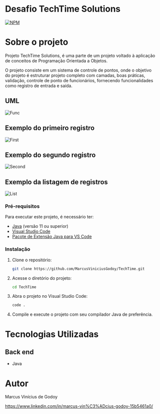 # Desafio TechTime Solutions
[![NPM](https://img.shields.io/npm/l/react)](https://github.com/MarcusViniciusGodoy/TechTime/blob/main/LICENSE)

# Sobre o projeto

Projeto TechTime Solutions, é uma parte de um projeto voltado à aplicação de conceitos de Programação Orientada a Objetos.

O projeto consiste em um sistema de controle de pontos, onde o objetivo do projeto é estruturar projeto completo com camadas, boas práticas, validação, controle de ponto de funcionários, fornecendo funcionalidades como registro de entrada e saída. 


## UML
![Func](https://github.com/MarcusViniciusGodoy/assets/blob/main/func.PNG)

## Exemplo do primeiro registro
![First](https://github.com/MarcusViniciusGodoy/assets/blob/main/primeiroRegistro.PNG)

## Exemplo do segundo registro
![Second](https://github.com/MarcusViniciusGodoy/assets/blob/main/segundoRegistro.PNG)

## Exemplo da listagem de registros
![List](https://github.com/MarcusViniciusGodoy/assets/blob/main/listaCadastro.PNG)

### Pré-requisitos
 Para executar este projeto, é necessário ter:
 - [Java](https://www.oracle.com/java/technologies/javase-jdk11-downloads.html) (versão 11 ou superior)
 - [Visual Studio Code](https://code.visualstudio.com/)
 - [Pacote de Extensão Java para VS Code](https://marketplace.visualstudio.com/items?itemName=vscjava.vscode-java-pack)

### Instalação
 
 1. Clone o repositório:
    ```bash
    git clone https://github.com/MarcusViniciusGodoy/TechTime.git
    ```
 
 2. Acesse o diretório do projeto:
    ```bash
    cd TechTime
    ```
 
 3. Abra o projeto no Visual Studio Code:
    ```bash
    code .
    ```
 
 4. Compile e execute o projeto com seu compilador Java de preferência.
 

# Tecnologias Utilizadas
## Back end
- Java

# Autor
Marcus Vinícius de Godoy 

https://www.linkedin.com/in/marcus-vin%C3%ADcius-godoy-15b5461a0/

